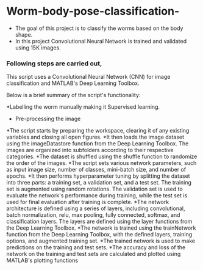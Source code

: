 # Worm-body-pose-classification-

- The goal of this project is to classify the worms based on the body shape.
- In this project Convolutional Neural Network is trained and validated using 15K images. 

### Following steps are carried out, 

This script uses a Convolutional Neural Network (CNN) for image classification and MATLAB's Deep Learning Toolbox. 

Below is a brief summary of the script's functionality:

*Labelling the worm manually making it Supervised learning.
* Pre-processing the image

*The script starts by preparing the workspace, clearing it of any existing variables and closing all open figures.
*It then loads the image dataset using the imageDatastore function from the Deep Learning Toolbox. The images are organized into subfolders according to their respective categories.
*The dataset is shuffled using the shuffle function to randomize the order of the images.
*The script sets various network parameters, such as input image size, number of classes, mini-batch size, and number of epochs.
*It then performs hyperparameter tuning by splitting the dataset into three parts: a training set, a validation set, and a test set. The training set is augmented using random rotations. The validation set is used to evaluate the network's performance during training, while the test set is used for final evaluation after training is complete.
*The network architecture is defined using a series of layers, including convolutional, batch normalization, relu, max pooling, fully connected, softmax, and classification layers. The layers are defined using the layer functions from the Deep Learning Toolbox.
*The network is trained using the trainNetwork function from the Deep Learning Toolbox, with the defined layers, training options, and augmented training set.
*The trained network is used to make predictions on the training and test sets.
*The accuracy and loss of the network on the training and test sets are calculated and plotted using MATLAB's plotting functions
